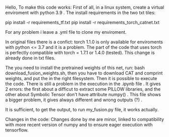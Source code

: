 Hello,
To make this code works:
First of all, in a linux system, create a virtual enviroment with python 3.9 .
The install requirements in the two txt tiles:

pip install -r requirements_tf.txt
pip install -r requirements_torch_catnet.txt

For any problem i leave a .yml file to clone my enviroment. 

In original files there is a confict: torch 1.1.0 is only available for enviroments with python <= 3.7 and it is a problem.
The part of the code that uses torch is perfectly compatible with torch = 1.7.1 or 1.4.0 (tested). This change is already done in txt files.

The you need to install the pretrained weights of this net, run: bash download_fusion_weights.sh, then you have to download CAT and comprint weights, and put the in the right filesystem.
Then it is possible to execute the code.
There is still a problem in the execution in the .ipynb file .
It gives 2 errors: the first about a difficut to extract some PILLOW libraries, and the other about Symbolic Tensor don't have attribute numpy() . This file shows a bigger problem, it gives always different and wrong outputs (?) .

It is sufficient, to get the output, to run my_fusion.py file, it works actually.

Changes in the code:
Changes done by me are minor, linked to compatibility with more recent version of numpy and to ensure eager execution with tensorflow.
